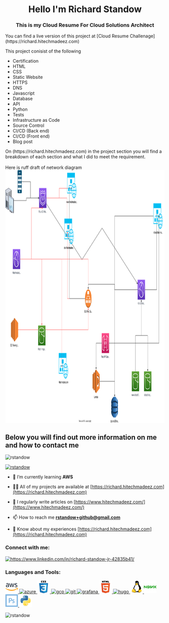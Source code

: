<h1 align="center">Hello I'm Richard Standow</h1>
<h3 align="center"> This is my Cloud Resume For Cloud Solutions Architect</h3>

<p align="left"> You can find a live version of this project at [Cloud Resume Challenage](https://richard.hitechmadeez.com)</p>
This project conisist of the following
<ul>
<li>Certification</li>
<li>HTML</li>
<li>CSS</li>
<li>Static Website</li>
<li>HTTPS</li>
<li>DNS</li>
<li>Javascript</li>
<li>Database</li>
<li>API</li>
<li>Python</li>
<li>Tests</li>
<li>Infrastructure as Code</li>
<li>Source Control</li>
<li>CI/CD (Back end)</li>
<li>CI/CD (Front end)</li>
<li>Blog post</li>
</ul>
On (https://richard.hitechmadeez.com) in the project section you will find a breakdown of each section and what I did to meet the requirement. 
<br>
<br>
Here is ruff draft of network diagram 
<br>
<img src="https://github.com/rstandow/RichardCloudResume/blob/master/HitechmadeezNetworkDiagram.svg" alt="Cloud Diagram" width="800" height="800"/>


<h2>Below you will find out more information on me and how to contact me</h2>

<p align="left"> <img src="https://komarev.com/ghpvc/?username=rstandow&label=Profile%20views&color=0e75b6&style=flat" alt="rstandow" /> </p>

<p align="left"> <a href="https://github.com/ryo-ma/github-profile-trophy"><img src="https://github-profile-trophy.vercel.app/?username=rstandow" alt="rstandow" /></a> </p>

- 🌱 I’m currently learning **AWS**

- 👨‍💻 All of my projects are available at [https://richard.hitechmadeez.com](https://richard.hitechmadeez.com)

- 📝 I regularly write articles on [https://www.hitechmadeez.com/](https://www.hitechmadeez.com/)

- 📫 How to reach me **rstandow+github@gmail.com**

- 📄 Know about my experiences [https://richard.hitechmadeez.com](https://richard.hitechmadeez.com)

<h3 align="left">Connect with me:</h3>
<p align="left">
<a href="https://www.linkedin.com/in/richard-standow-jr-42835b41/" target="blank"><img align="center" src="https://raw.githubusercontent.com/rahuldkjain/github-profile-readme-generator/master/src/images/icons/Social/linked-in-alt.svg" alt="https://www.linkedin.com/in/richard-standow-jr-42835b41/" height="30" width="40" /></a>
</p>

<h3 align="left">Languages and Tools:</h3>
<p align="left"> <a href="https://aws.amazon.com" target="_blank" rel="noreferrer"> <img src="https://raw.githubusercontent.com/devicons/devicon/master/icons/amazonwebservices/amazonwebservices-original-wordmark.svg" alt="aws" width="40" height="40"/> </a> <a href="https://azure.microsoft.com/en-in/" target="_blank" rel="noreferrer"> <img src="https://www.vectorlogo.zone/logos/microsoft_azure/microsoft_azure-icon.svg" alt="azure" width="40" height="40"/> </a> <a href="https://www.w3schools.com/css/" target="_blank" rel="noreferrer"> <img src="https://raw.githubusercontent.com/devicons/devicon/master/icons/css3/css3-original-wordmark.svg" alt="css3" width="40" height="40"/> </a> <a href="https://cloud.google.com" target="_blank" rel="noreferrer"> <img src="https://www.vectorlogo.zone/logos/google_cloud/google_cloud-icon.svg" alt="gcp" width="40" height="40"/> </a> <a href="https://git-scm.com/" target="_blank" rel="noreferrer"> <img src="https://www.vectorlogo.zone/logos/git-scm/git-scm-icon.svg" alt="git" width="40" height="40"/> </a> <a href="https://grafana.com" target="_blank" rel="noreferrer"> <img src="https://www.vectorlogo.zone/logos/grafana/grafana-icon.svg" alt="grafana" width="40" height="40"/> </a> <a href="https://www.w3.org/html/" target="_blank" rel="noreferrer"> <img src="https://raw.githubusercontent.com/devicons/devicon/master/icons/html5/html5-original-wordmark.svg" alt="html5" width="40" height="40"/> </a> <a href="https://gohugo.io/" target="_blank" rel="noreferrer"> <img src="https://api.iconify.design/logos-hugo.svg" alt="hugo" width="40" height="40"/> </a> <a href="https://www.linux.org/" target="_blank" rel="noreferrer"> <img src="https://raw.githubusercontent.com/devicons/devicon/master/icons/linux/linux-original.svg" alt="linux" width="40" height="40"/> </a> <a href="https://www.nginx.com" target="_blank" rel="noreferrer"> <img src="https://raw.githubusercontent.com/devicons/devicon/master/icons/nginx/nginx-original.svg" alt="nginx" width="40" height="40"/> </a> <a href="https://www.photoshop.com/en" target="_blank" rel="noreferrer"> <img src="https://raw.githubusercontent.com/devicons/devicon/master/icons/photoshop/photoshop-line.svg" alt="photoshop" width="40" height="40"/> </a> <a href="https://www.python.org" target="_blank" rel="noreferrer"> <img src="https://raw.githubusercontent.com/devicons/devicon/master/icons/python/python-original.svg" alt="python" width="40" height="40"/> </a> </p>

<p><img align="center" src="https://github-readme-stats.vercel.app/api/top-langs?username=rstandow&show_icons=true&locale=en&layout=compact" alt="rstandow" /></p>
